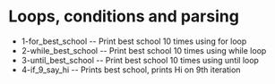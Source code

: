 # Loops, conditions and parsing
- 1-for_best_school -- Print best school 10 times using for loop
- 2-while_best_school -- Print best school 10 times using while loop
- 3-until_best_school -- Print best school 10 times using until loop
- 4-if_9_say_hi -- Prints best school, prints Hi on 9th iteration
